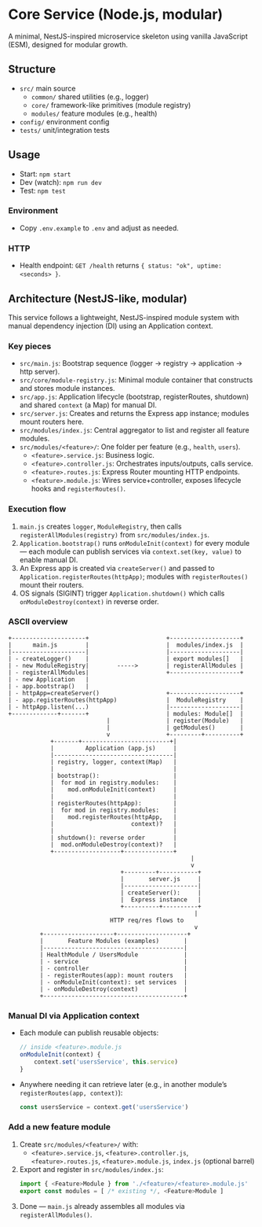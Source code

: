 # Core Service (Node.js, modular)

A minimal, NestJS-inspired microservice skeleton using vanilla JavaScript (ESM), designed for modular growth.

## Structure

- `src/` main source
    - `common/` shared utilities (e.g., logger)
    - `core/` framework-like primitives (module registry)
    - `modules/` feature modules (e.g., health)
- `config/` environment config
- `tests/` unit/integration tests

## Usage

- Start: `npm start`
- Dev (watch): `npm run dev`
- Test: `npm test`

### Environment

- Copy `.env.example` to `.env` and adjust as needed.

### HTTP

- Health endpoint: `GET /health` returns `{ status: "ok", uptime: <seconds> }`.

## Architecture (NestJS-like, modular)

This service follows a lightweight, NestJS-inspired module system with manual dependency injection (DI) using an Application context.

### Key pieces

- `src/main.js`: Bootstrap sequence (logger -> registry -> application -> http server).
- `src/core/module-registry.js`: Minimal module container that constructs and stores module instances.
- `src/app.js`: Application lifecycle (bootstrap, registerRoutes, shutdown) and shared `context` (a Map) for manual DI.
- `src/server.js`: Creates and returns the Express app instance; modules mount routers here.
- `src/modules/index.js`: Central aggregator to list and register all feature modules.
- `src/modules/<feature>/`: One folder per feature (e.g., `health`, `users`).
    - `<feature>.service.js`: Business logic.
    - `<feature>.controller.js`: Orchestrates inputs/outputs, calls service.
    - `<feature>.routes.js`: Express Router mounting HTTP endpoints.
    - `<feature>.module.js`: Wires service+controller, exposes lifecycle hooks and `registerRoutes()`.

### Execution flow

1. `main.js` creates `logger`, `ModuleRegistry`, then calls `registerAllModules(registry)` from `src/modules/index.js`.
2. `Application.bootstrap()` runs `onModuleInit(context)` for every module — each module can publish services via `context.set(key, value)` to enable manual DI.
3. An Express app is created via `createServer()` and passed to `Application.registerRoutes(httpApp)`; modules with `registerRoutes()` mount their routers.
4. OS signals (SIGINT) trigger `Application.shutdown()` which calls `onModuleDestroy(context)` in reverse order.

### ASCII overview

```
+---------------------+                      +--------------------+
|      main.js        |                      |  modules/index.js  |
|---------------------|                      |--------------------|
| - createLogger()    |                      | export modules[]   |
| - new ModuleRegistry|        ----->        | registerAllModules |
| - registerAllModules|                      +--------------------+
| - new Application   |
| - app.bootstrap()   |
| - httpApp=createServer()                   +--------------------+
| - app.registerRoutes(httpApp)              |  ModuleRegistry    |
| - httpApp.listen(...)                      |--------------------|
+-------------+-------+                      | modules: Module[]  |
                            |                | register(Module)   |
                            |                | getModules()       |
                            v                +---------+----------+
            +-------+-------------------------+|
            |         Application (app.js)     |
            |----------------------------------|
            | registry, logger, context(Map)   |
            |                                  |
            | bootstrap():                     |
            |  for mod in registry.modules:    |
            |    mod.onModuleInit(context)     |
            |                                  |
            | registerRoutes(httpApp):         |
            |  for mod in registry.modules:    |
            |    mod.registerRoutes(httpApp,   |
            |                      context)?   |
            |                                  |
            | shutdown(): reverse order        |
            |  mod.onModuleDestroy(context)?   |
            +-------------------+--------------+
                                                    |
                                                    v
                                +---------+-----------+
                                |       server.js     |
                                |---------------------|
                                | createServer():     |
                                |  Express instance   |
                                +----------+----------+
                                                     |
                             HTTP req/res flows to
                                                     v
         +--------------------+--------------------+
         |       Feature Modules (examples)       |
         |----------------------------------------|
         | HealthModule / UsersModule             |
         | - service                              |
         | - controller                           |
         | - registerRoutes(app): mount routers   |
         | - onModuleInit(context): set services  |
         | - onModuleDestroy(context)             |
         +----------------------------------------+
```

### Manual DI via Application context

- Each module can publish reusable objects:
    ```js
    // inside <feature>.module.js
    onModuleInit(context) {
        context.set('usersService', this.service)
    }
    ```
- Anywhere needing it can retrieve later (e.g., in another module’s `registerRoutes(app, context)`):
    ```js
    const usersService = context.get('usersService')
    ```

### Add a new feature module

1. Create `src/modules/<feature>/` with:
    - `<feature>.service.js`, `<feature>.controller.js`, `<feature>.routes.js`, `<feature>.module.js`, `index.js` (optional barrel)
2. Export and register in `src/modules/index.js`:
    ```js
    import { <Feature>Module } from './<feature>/<feature>.module.js'
    export const modules = [ /* existing */, <Feature>Module ]
    ```
3. Done — `main.js` already assembles all modules via `registerAllModules()`.
